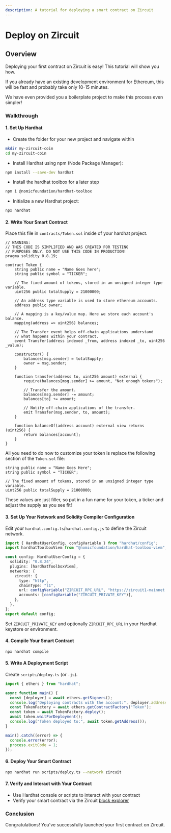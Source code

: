 ```yaml
---
description: A tutorial for deploying a smart contract on Zircuit
---
```


# Deploy on Zircuit

## Overview

Deploying your first contract on Zircuit is easy! This tutorial will show you how.

If you already have an existing development environment for Ethereum, this will be fast and probably take only 10-15 minutes.

We have even provided you a boilerplate project to make this process even simpler!

### Walkthrough

#### 1. Set Up Hardhat

- Create the folder for your new project and navigate within

```bash
mkdir my-zircuit-coin
cd my-zircuit-coin
```
- Install Hardhat using npm (Node Package Manager):

```bash
npm install --save-dev hardhat
```
- Install the hardhat toolbox for a later step

```bash
npm i @nomicfoundation/hardhat-toolbox
```
- Initialize a new Hardhat project:

```bash
npx hardhat
```

#### 2. Write Your Smart Contract

Place this file in `contracts/Token.sol` inside of your hardhat project.

```solidity
// WARNING: 
// THIS CODE IS SIMPLIFIED AND WAS CREATED FOR TESTING 
// PURPOSES ONLY. DO NOT USE THIS CODE IN PRODUCTION!
pragma solidity 0.8.19;

contract Token {
    string public name = "Name Goes here";
    string public symbol = "TICKER";

    // The fixed amount of tokens, stored in an unsigned integer type variable.
    uint256 public totalSupply = 21000000;

    // An address type variable is used to store ethereum accounts.
    address public owner;

    // A mapping is a key/value map. Here we store each account's balance.
    mapping(address => uint256) balances;

    // The Transfer event helps off-chain applications understand
    // what happens within your contract.
    event Transfer(address indexed _from, address indexed _to, uint256 _value);

    constructor() {
        balances[msg.sender] = totalSupply;
        owner = msg.sender;
    }

    function transfer(address to, uint256 amount) external {
        require(balances[msg.sender] >= amount, "Not enough tokens");

        // Transfer the amount.
        balances[msg.sender] -= amount;
        balances[to] += amount;

        // Notify off-chain applications of the transfer.
        emit Transfer(msg.sender, to, amount);
    }

    function balanceOf(address account) external view returns (uint256) {
        return balances[account];
    }
}
```

All you need to do now to customize your token is replace the following section of the `Token.sol` file:

```solidity
string public name = "Name Goes Here";
string public symbol = "TICKER";

// The fixed amount of tokens, stored in an unsigned integer type variable.
uint256 public totalSupply = 21000000;
```

These values are just filler, so put in a fun name for your token, a ticker and adjust the supply as you see fit!

#### 3. Set Up Your Network and Solidity Compiler Configuration

Edit your `hardhat.config.ts`/`hardhat.config.js` to define the Zircuit network.

```ts
import { HardhatUserConfig, configVariable } from "hardhat/config";
import hardhatToolboxViem from "@nomicfoundation/hardhat-toolbox-viem";

const config: HardhatUserConfig = {
  solidity: "0.8.24",
  plugins: [hardhatToolboxViem],
  networks: {
    zircuit: {
      type: "http",
      chainType: "l1",
      url: configVariable("ZIRCUIT_RPC_URL", "https://zircuit1-mainnet.p2pify.com/"),
      accounts: [configVariable("ZIRCUIT_PRIVATE_KEY")],
    },
  },
};
export default config;
```

Set `ZIRCUIT_PRIVATE_KEY` and optionally `ZIRCUIT_RPC_URL` in your Hardhat keystore or environment.

#### 4. Compile Your Smart Contract

```bash
npx hardhat compile
```

#### 5. Write A Deployment Script

Create `scripts/deploy.ts` (or `.js`).

```ts
import { ethers } from "hardhat";

async function main() {
  const [deployer] = await ethers.getSigners();
  console.log("Deploying contracts with the account:", deployer.address);
  const TokenFactory = await ethers.getContractFactory("Token");
  const token = await TokenFactory.deploy();
  await token.waitForDeployment();
  console.log("Token deployed to:", await token.getAddress());
}

main().catch((error) => {
  console.error(error);
  process.exitCode = 1;
});
```

#### 6. Deploy Your Smart Contract

```bash
npx hardhat run scripts/deploy.ts --network zircuit
```

#### 7. Verify and Interact with Your Contract

- Use Hardhat console or scripts to interact with your contract
- Verify your smart contract via the Zircuit [block explorer](https://explorer.zircuit.com)

### Conclusion

Congratulations! You've successfully launched your first contract on Zircuit.
